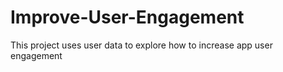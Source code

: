 # Improve-User-Engagement
This project uses user data to explore how to increase app user engagement

